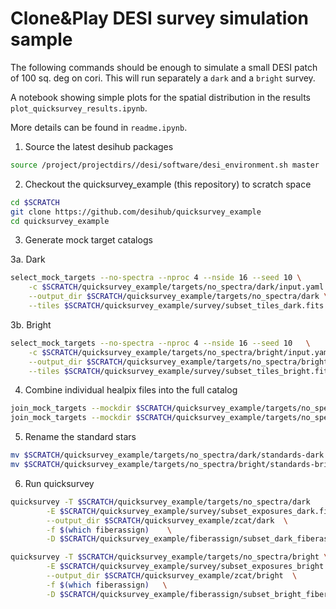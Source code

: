 # Clone&Play DESI survey simulation sample

The following commands should be enough to simulate a small DESI patch of 100 sq. deg on cori.
This will run separately a `dark` and a `bright` survey.

A notebook showing simple plots for the spatial distribution in the results `plot_quicksurvey_results.ipynb`.

More details can be found in `readme.ipynb`.


1. Source the latest desihub packages
```bash
source /project/projectdirs//desi/software/desi_environment.sh master
```

2. Checkout the quicksurvey_example (this repository) to scratch space
```bash
cd $SCRATCH
git clone https://github.com/desihub/quicksurvey_example
cd quicksurvey_example
```

3. Generate mock target catalogs 

3a. Dark 
```bash
select_mock_targets --no-spectra --nproc 4 --nside 16 --seed 10 \
    -c $SCRATCH/quicksurvey_example/targets/no_spectra/dark/input.yaml \
    --output_dir $SCRATCH/quicksurvey_example/targets/no_spectra/dark \
    --tiles $SCRATCH/quicksurvey_example/survey/subset_tiles_dark.fits
```

3b. Bright
```bash
select_mock_targets --no-spectra --nproc 4 --nside 16 --seed 10   \
	-c $SCRATCH/quicksurvey_example/targets/no_spectra/bright/input.yaml   \
	--output_dir $SCRATCH/quicksurvey_example/targets/no_spectra/bright  \
	--tiles $SCRATCH/quicksurvey_example/survey/subset_tiles_bright.fits
```

4. Combine individual healpix files into the full catalog
```bash
join_mock_targets --mockdir $SCRATCH/quicksurvey_example/targets/no_spectra/dark
join_mock_targets --mockdir $SCRATCH/quicksurvey_example/targets/no_spectra/bright
```

5. Rename the standard stars
```bash
mv $SCRATCH/quicksurvey_example/targets/no_spectra/dark/standards-dark.fits $SCRATCH/quicksurvey_example/targets/no_spectra/dark/std.fits
mv $SCRATCH/quicksurvey_example/targets/no_spectra/bright/standards-bright.fits $SCRATCH/quicksurvey_example/targets/no_spectra/bright/std.fits

```

6. Run quicksurvey
```bash
quicksurvey -T $SCRATCH/quicksurvey_example/targets/no_spectra/dark    \
	    -E $SCRATCH/quicksurvey_example/survey/subset_exposures_dark.fits  \
	    --output_dir $SCRATCH/quicksurvey_example/zcat/dark  \
	    -f $(which fiberassign)    \
	    -D $SCRATCH/quicksurvey_example/fiberassign/subset_dark_fiberassign_dates.txt
```

```bash
quicksurvey -T $SCRATCH/quicksurvey_example/targets/no_spectra/bright \
	    -E $SCRATCH/quicksurvey_example/survey/subset_exposures_bright.fits \
	    --output_dir $SCRATCH/quicksurvey_example/zcat/bright  \
	    -f $(which fiberassign)   \
	    -D $SCRATCH/quicksurvey_example/fiberassign/subset_bright_fiberassign_dates.txt
```
